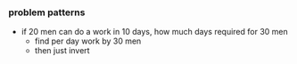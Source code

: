 ### problem patterns
- if 20 men can do a work in 10 days, how much days required for 30 men
	- find per day work by 30 men
	- then just invert
